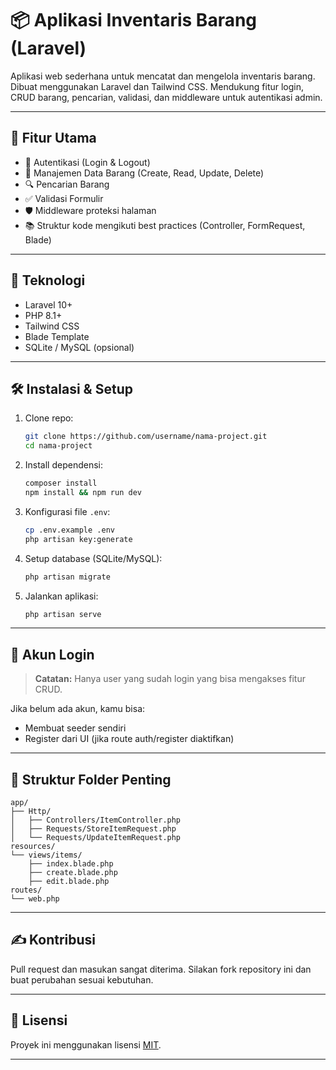 # 📦 Aplikasi Inventaris Barang (Laravel)

Aplikasi web sederhana untuk mencatat dan mengelola inventaris barang. Dibuat menggunakan Laravel dan Tailwind CSS. Mendukung fitur login, CRUD barang, pencarian, validasi, dan middleware untuk autentikasi admin.

---

## 🚀 Fitur Utama

- 🔐 Autentikasi (Login & Logout)
- 📄 Manajemen Data Barang (Create, Read, Update, Delete)
- 🔍 Pencarian Barang
- ✅ Validasi Formulir
- 🛡️ Middleware proteksi halaman
- 📚 Struktur kode mengikuti best practices (Controller, FormRequest, Blade)

---

## 🧰 Teknologi

- Laravel 10+
- PHP 8.1+
- Tailwind CSS
- Blade Template
- SQLite / MySQL (opsional)

---

## 🛠️ Instalasi & Setup

1. Clone repo:
   ```bash
   git clone https://github.com/username/nama-project.git
   cd nama-project

2. Install dependensi:

   ```bash
   composer install
   npm install && npm run dev
   ```

3. Konfigurasi file `.env`:

   ```bash
   cp .env.example .env
   php artisan key:generate
   ```

4. Setup database (SQLite/MySQL):

   ```bash
   php artisan migrate
   ```

5. Jalankan aplikasi:

   ```bash
   php artisan serve
   ```

---

## 👤 Akun Login

> **Catatan:** Hanya user yang sudah login yang bisa mengakses fitur CRUD.

Jika belum ada akun, kamu bisa:

* Membuat seeder sendiri
* Register dari UI (jika route auth/register diaktifkan)

---

## 🧪 Struktur Folder Penting

```
app/
├── Http/
│   ├── Controllers/ItemController.php
│   ├── Requests/StoreItemRequest.php
│   └── Requests/UpdateItemRequest.php
resources/
└── views/items/
    ├── index.blade.php
    ├── create.blade.php
    ├── edit.blade.php
routes/
└── web.php
```

---

## ✍️ Kontribusi

Pull request dan masukan sangat diterima. Silakan fork repository ini dan buat perubahan sesuai kebutuhan.

---

## 📄 Lisensi

Proyek ini menggunakan lisensi [MIT](LICENSE).

---
